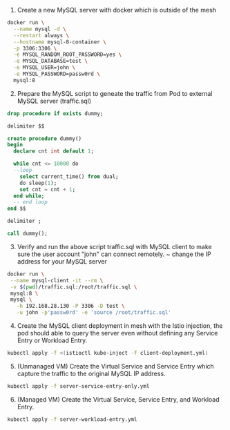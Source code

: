1. Create a new MySQL server with docker which is outside of the mesh
```bash
docker run \
  --name mysql -d \
  --restart always \
  --hostname mysql-8-container \
  -p 3306:3306 \
  -e MYSQL_RANDOM_ROOT_PASSWORD=yes \
  -e MYSQL_DATABASE=test \
  -e MYSQL_USER=john \
  -e MYSQL_PASSWORD=passw0rd \
  mysql:8
```

2. Prepare the MySQL script to geneate the traffic from Pod to external MySQL server (traffic.sql)
```sql
drop procedure if exists dummy;

delimiter $$

create procedure dummy()
begin
  declare cnt int default 1;

  while cnt <= 10000 do
  --loop
    select current_time() from dual;
    do sleep(1);
    set cnt = cnt + 1;
  end while;
  -- end loop
end $$

delimiter ;

call dummy();
```

3. Verify and run the above script traffic.sql with MySQL client to make sure the user account "john" can connect remotely.
   ~ change the IP address for your MySQL server
```bash
docker run \
 --name mysql-client -it --rm \
 -v $(pwd)/traffic.sql:/root/traffic.sql \
 mysql:8 \
 mysql \
   -h 192.168.28.130 -P 3306 -D test \
   -u john -p'passw0rd' -e 'source /root/traffic.sql'
```

4. Create the MySQL client deployment in mesh with the Istio injection, 
the pod should able to query the server even without defining any Service Entry or Workload Entry.
```bash
kubectl apply -f <(istioctl kube-inject -f client-deployment.yml)
```

5. (Unmanaged VM) Create the Virtual Service and Service Entry which capture the traffic to the original MySQL IP address.
```bash
kubectl apply -f server-service-entry-only.yml
```

6. (Managed VM) Create the Virtual Service, Service Entry, and Workload Entry.
```bash
kubectl apply -f server-workload-entry.yml
```
